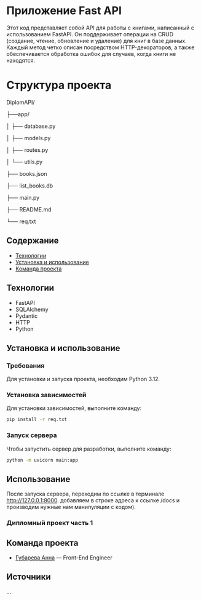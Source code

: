 # Приложение Fast API

Этот код представляет собой API для работы с книгами, написанный с использованием FastAPI.
Он поддерживает операции на CRUD (создание, чтение, обновление и удаление) для книг в базе данных.
Каждый метод четко описан посредством HTTP-декораторов, а также обеспечивается обработка ошибок для случаев,
когда книги не находятся.

# Структура проекта

DiplomAPI/

├──app/

│  ├── database.py

│  ├── models.py

│  ├── routes.py

│  └──  utils.py

├── books.json

├── list_books.db

├── main.py

├── README.md

└── req.txt

## Содержание
- [Технологии](#технологии)
- [Установка и использование](#начало-работы)
- [Команда проекта](#команда-проекта)

## Технологии
- FastAPI
- SQLAlchemy
- Pydantic
- HTTP
- Python

## Установка и использование

### Требования
Для установки и запуска проекта, необходим Python 3.12.

### Установка зависимостей
Для установки зависимостей, выполните команду:
```sh
pip install -r req.txt
```

### Запуск сервера
Чтобы запустить сервер для разработки, выполните команду:
```sh
python -m uvicorn main:app
```
## Использование
После запуска сервера, переходим по ссылке в терминале http://127.0.0.1:8000.
добавляем в строке адреса к ссылке /docs и производим нужные нам манипуляции с кодом).


### Дипломный проект часть 1


## Команда проекта

- [Губарева Анна](https://github.com/nyzlo4ka) — Front-End Engineer

## Источники
... 